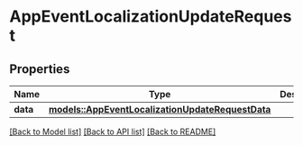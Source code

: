 # AppEventLocalizationUpdateRequest

## Properties

Name | Type | Description | Notes
------------ | ------------- | ------------- | -------------
**data** | [**models::AppEventLocalizationUpdateRequestData**](AppEventLocalizationUpdateRequest_data.md) |  | 

[[Back to Model list]](../README.md#documentation-for-models) [[Back to API list]](../README.md#documentation-for-api-endpoints) [[Back to README]](../README.md)


